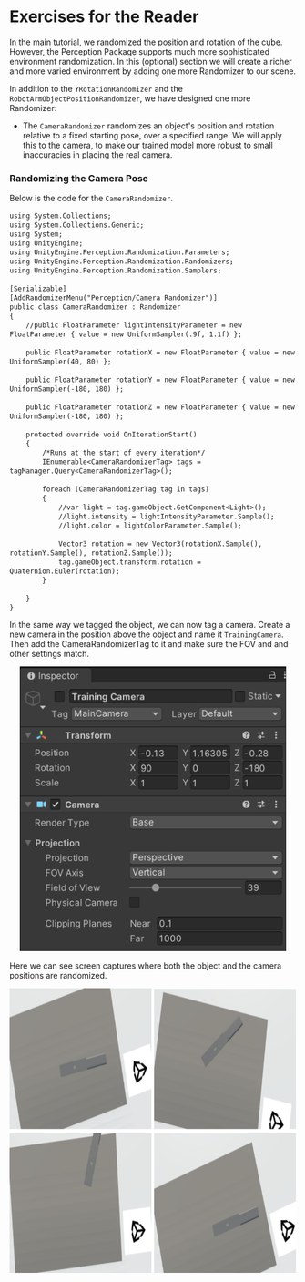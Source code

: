 # Exercises for the Reader

In the main tutorial, we randomized the position and rotation of the cube. However, the Perception Package supports much more sophisticated environment randomization. In this (optional) section we will create a richer and more varied environment by adding one more Randomizer to our scene.

In addition to the `YRotationRandomizer` and the `RobotArmObjectPositionRandomizer`, we have designed one more Randomizer: 
* The `CameraRandomizer` randomizes an object's position and rotation relative to a fixed starting pose, over a specified range. We will apply this to the camera, to make our trained model more robust to small inaccuracies in placing the real camera.

### Randomizing the Camera Pose

Below is the code for the `CameraRandomizer`.


```
using System.Collections;
using System.Collections.Generic;
using System;
using UnityEngine;
using UnityEngine.Perception.Randomization.Parameters;
using UnityEngine.Perception.Randomization.Randomizers;
using UnityEngine.Perception.Randomization.Samplers;

[Serializable]
[AddRandomizerMenu("Perception/Camera Randomizer")]
public class CameraRandomizer : Randomizer
{
    //public FloatParameter lightIntensityParameter = new FloatParameter { value = new UniformSampler(.9f, 1.1f) };

    public FloatParameter rotationX = new FloatParameter { value = new UniformSampler(40, 80) };

    public FloatParameter rotationY = new FloatParameter { value = new UniformSampler(-180, 180) };

    public FloatParameter rotationZ = new FloatParameter { value = new UniformSampler(-180, 180) };

    protected override void OnIterationStart()
    {
        /*Runs at the start of every iteration*/
        IEnumerable<CameraRandomizerTag> tags = tagManager.Query<CameraRandomizerTag>();

        foreach (CameraRandomizerTag tag in tags)
        {
            //var light = tag.gameObject.GetComponent<Light>();
            //light.intensity = lightIntensityParameter.Sample();
            //light.color = lightColorParameter.Sample();

            Vector3 rotation = new Vector3(rotationX.Sample(), rotationY.Sample(), rotationZ.Sample());
            tag.gameObject.transform.rotation = Quaternion.Euler(rotation);
        }

    }
}

```

In the same way we tagged the object, we can now tag a camera.  Create a new camera in the position above the object and name it `TrainingCamera`.  Then add the CameraRandomizerTag to it and make sure the FOV and and other settings match.

<p align="center">
<img src="Images/training_camera_settings.png" height=500/>
</p>

Here we can see screen captures where both the object and the camera positions are randomized.

<p align="center">
<img src="Images/Randomized Camera View.png" height=500/>
</p>
